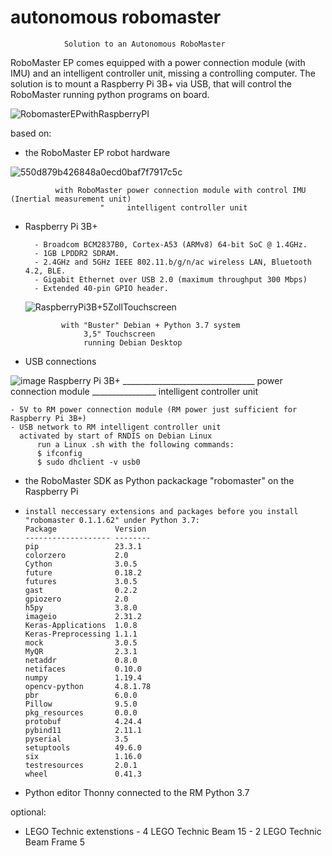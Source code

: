 # autonomous robomaster
                Solution to an Autonomous RoboMaster
RoboMaster EP comes equipped with a power connection module (with IMU) and an intelligent controller unit, missing a controlling computer.
The solution is to mount a Raspberry Pi 3B+ via USB, that will control the RoboMaster running python programs on board.

![RobomasterEPwithRaspberryPI](https://github.com/stmarx/robomaster/assets/73398331/667a3e07-b3e3-4f4f-bb21-65f63b97cee6)


based on:
  - the RoboMaster EP robot hardware

![550d879b426848a0ecd0baf7f7917c5c](https://github.com/stmarx/robomaster/assets/73398331/ab9c6cca-032b-41c7-b444-c02192a62ab1)

              with RoboMaster power connection module with control IMU (Inertial measurement unit)
                        "     intelligent controller unit

  - Raspberry Pi 3B+

          - Broadcom BCM2837B0, Cortex-A53 (ARMv8) 64-bit SoC @ 1.4GHz.
          - 1GB LPDDR2 SDRAM.
          - 2.4GHz and 5GHz IEEE 802.11.b/g/n/ac wireless LAN, Bluetooth 4.2, BLE.
          - Gigabit Ethernet over USB 2.0 (maximum throughput 300 Mbps)
          - Extended 40-pin GPIO header.
    ![RaspberryPi3B+5ZollTouchscreen](https://github.com/stmarx/robomaster/assets/73398331/fed2b1cc-f7c3-4f94-b285-e52dac94c307)

                with "Buster" Debian + Python 3.7 system
                     3,5" Touchscreen  
                     running Debian Desktop

  - USB connections

![image](https://github.com/stmarx/robomaster/assets/73398331/6b3fa041-44ba-41d0-901d-57b07908224c)
      Raspberry Pi 3B+ _________________________________ power connection module ________________ intelligent controller unit

    - 5V to RM power connection module (RM power just sufficient for Raspberry Pi 3B+)
    - USB network to RM intelligent controller unit
      activated by start of RNDIS on Debian Linux
          run a Linux .sh with the following commands:
          $ ifconfig
          $ sudo dhclient -v usb0

  - the RoboMaster SDK as Python packackage "robomaster" on the Raspberry Pi

  -     install neccessary extensions and packages before you install "robomaster 0.1.1.62" under Python 3.7:
        Package             Version
        ------------------- --------
        pip                 23.3.1
        colorzero           2.0
        Cython              3.0.5
        future              0.18.2
        futures             3.0.5
        gast                0.2.2
        gpiozero            2.0
        h5py                3.8.0
        imageio             2.31.2
        Keras-Applications  1.0.8
        Keras-Preprocessing 1.1.1
        mock                3.0.5
        MyQR                2.3.1
        netaddr             0.8.0
        netifaces           0.10.0
        numpy               1.19.4
        opencv-python       4.8.1.78
        pbr                 6.0.0
        Pillow              9.5.0
        pkg_resources       0.0.0
        protobuf            4.24.4
        pybind11            2.11.1
        pyserial            3.5
        setuptools          49.6.0
        six                 1.16.0
        testresources       2.0.1
        wheel               0.41.3

  - Python editor Thonny connected to the RM Python 3.7

optional:

  - LEGO Technic extenstions
        - 4 LEGO Technic Beam 15
        - 2 LEGO Technic Beam Frame 5
